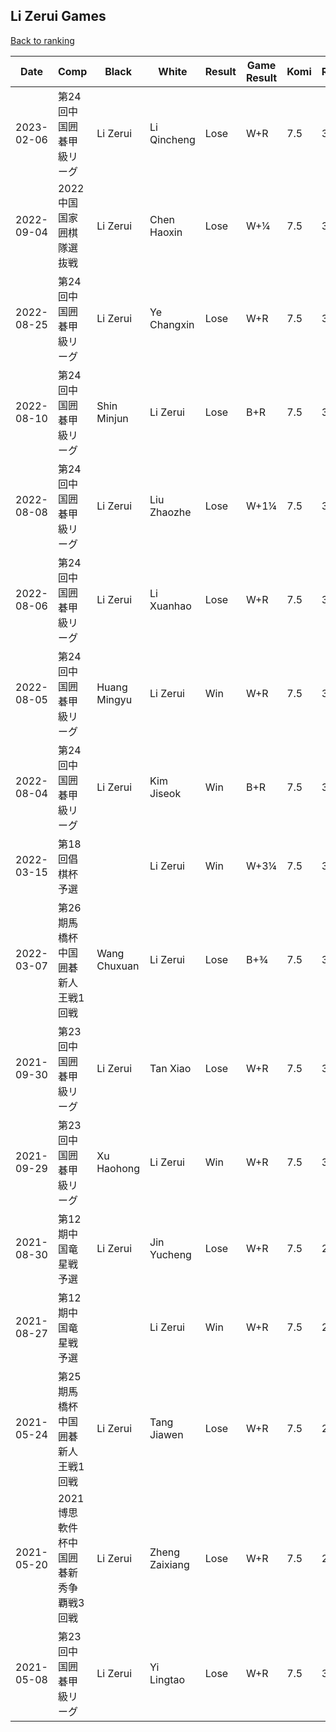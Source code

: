 ## Li Zerui Games

[Back to ranking](../../index.md)




| **Date** | **Comp** | **Black** | **White** | **Result** | **Game Result** | **Komi** | **Rating** | **Diff** | 
| --- | --- | --- | --- | --- | --- | --- | --- | --- |
| 2023-02-06 | 第24回中国囲碁甲級リーグ | Li Zerui | Li Qincheng | Lose | W+R | 7.5 | 3026 | -126 | 
| 2022-09-04 | 2022中国国家囲棋隊選抜戦 | Li Zerui | Chen Haoxin | Lose | W+¼ | 7.5 | 3152 | 14 | 
| 2022-08-25 | 第24回中国囲碁甲級リーグ | Li Zerui | Ye Changxin | Lose | W+R | 7.5 | 3138 | -127 | 
| 2022-08-10 | 第24回中国囲碁甲級リーグ | Shin Minjun | Li Zerui | Lose | B+R | 7.5 | 3265 | 0 | 
| 2022-08-08 | 第24回中国囲碁甲級リーグ | Li Zerui | Liu Zhaozhe | Lose | W+1¼ | 7.5 | 3265 | 0 | 
| 2022-08-06 | 第24回中国囲碁甲級リーグ | Li Zerui | Li Xuanhao | Lose | W+R | 7.5 | 3265 | 3 | 
| 2022-08-05 | 第24回中国囲碁甲級リーグ | Huang Mingyu | Li Zerui | Win | W+R | 7.5 | 3262 | 78 | 
| 2022-08-04 | 第24回中国囲碁甲級リーグ | Li Zerui | Kim Jiseok | Win | B+R | 7.5 | 3184 | 139 | 
| 2022-03-15 | 第18回倡棋杯予選 |  | Li Zerui | Win | W+3¼ | 7.5 | 3045 | 14 | 
| 2022-03-07 | 第26期馬橋杯中国囲碁新人王戦1回戦 | Wang Chuxuan | Li Zerui | Lose | B+¾ | 7.5 | 3031 | -36 | 
| 2021-09-30 | 第23回中国囲碁甲級リーグ | Li Zerui | Tan Xiao | Lose | W+R | 7.5 | 3067 | -16 | 
| 2021-09-29 | 第23回中国囲碁甲級リーグ | Xu Haohong | Li Zerui | Win | W+R | 7.5 | 3083 | 322 | 
| 2021-08-30 | 第12期中国竜星戦予選 | Li Zerui | Jin Yucheng | Lose | W+R | 7.5 | 2761 | -7 | 
| 2021-08-27 | 第12期中国竜星戦予選 |  | Li Zerui | Win | W+R | 7.5 | 2768 | 102 | 
| 2021-05-24 | 第25期馬橋杯中国囲碁新人王戦1回戦 | Li Zerui | Tang Jiawen | Lose | W+R | 7.5 | 2666 | -276 | 
| 2021-05-20 | 2021博思軟件杯中国囲碁新秀争覇戦3回戦 | Li Zerui | Zheng Zaixiang | Lose | W+R | 7.5 | 2942 | -141 | 
| 2021-05-08 | 第23回中国囲碁甲級リーグ | Li Zerui | Yi Lingtao | Lose | W+R | 7.5 | 3083 | missing |




